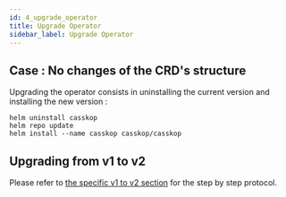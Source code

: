 ```yaml
---
id: 4_upgrade_operator
title: Upgrade Operator
sidebar_label: Upgrade Operator
---
```


## Case : No changes of the CRD's structure

Upgrading the operator consists in uninstalling the current version and installing the new version :

```
helm uninstall casskop
helm repo update
helm install --name casskop casskop/casskop
```

## Upgrading from v1 to v2

Please refer to [the specific v1 to v2 section](/casskop/docs/2_setup/5_upgrade_v1_to_v2) for the step by step protocol.
